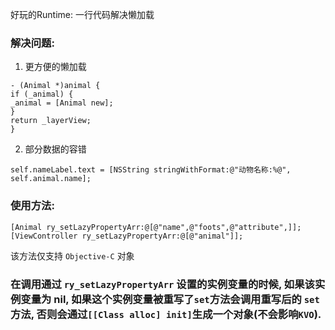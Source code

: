 好玩的Runtime:  一行代码解决懒加载 
### 解决问题:
1. 更方便的懒加载
``` objc
- (Animal *)animal {
if (_animal) {
_animal = [Animal new];
}
return _layerView;
}
```
2. 部分数据的容错
``` objc
self.nameLabel.text = [NSString stringWithFormat:@"动物名称:%@", self.animal.name];
```
### 使用方法:
``` objc
[Animal ry_setLazyPropertyArr:@[@"name",@"foots",@"attribute",]];
[ViewController ry_setLazyPropertyArr:@[@"animal"]];
```
该方法仅支持 `Objective-C` 对象
### 在调用通过 `ry_setLazyPropertyArr` 设置的实例变量的时候, 如果该实例变量为 nil, 如果这个实例变量被重写了`set`方法会调用重写后的 `set` 方法, 否则会通过`[[Class alloc] init]`生成一个对象(不会影响`KVO`).
